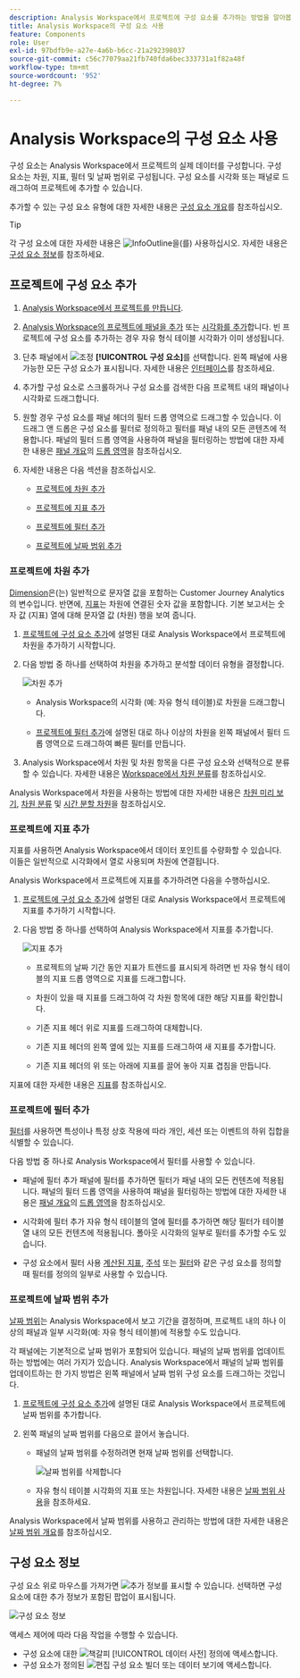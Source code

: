 ```yaml
---
description: Analysis Workspace에서 프로젝트에 구성 요소를 추가하는 방법을 알아봅니다
title: Analysis Workspace의 구성 요소 사용
feature: Components
role: User
exl-id: 97bdfb9e-a27e-4a6b-b6cc-21a292398037
source-git-commit: c56c77079aa21fb740fda6bec333731a1f82a48f
workflow-type: tm+mt
source-wordcount: '952'
ht-degree: 7%

---
```


# Analysis Workspace의 구성 요소 사용

구성 요소는 Analysis Workspace에서 프로젝트의 실제 데이터를 구성합니다. 구성 요소는 차원, 지표, 필터 및 날짜 범위로 구성됩니다. 구성 요소를 시각화 또는 패널로 드래그하여 프로젝트에 추가할 수 있습니다.

추가할 수 있는 구성 요소 유형에 대한 자세한 내용은 [구성 요소 개요](/help/components/overview.md)를 참조하십시오.

>[!TIP]
>
>각 구성 요소에 대한 자세한 내용은 ![InfoOutline](/help/assets/icons/InfoOutline.svg)을(를) 사용하십시오. 자세한 내용은 [구성 요소 정보](#component-info)를 참조하세요.

## 프로젝트에 구성 요소 추가

1. [Analysis Workspace에서 프로젝트를 만듭니다](/help/analysis-workspace/build-workspace-project/create-projects.md).

1. [Analysis Workspace의 프로젝트에 패널을 추가](/help/analysis-workspace/c-panels/panels.md#create-a-panel) 또는 [시각화를 추가](/help/analysis-workspace/visualizations/freeform-analysis-visualizations.md#add-visualizations-to-a-panel)합니다. 빈 프로젝트에 구성 요소를 추가하는 경우 자유 형식 테이블 시각화가 이미 생성됩니다.

1. 단추 패널에서 ![조정](/help/assets/icons/Curate.svg) **[!UICONTROL 구성 요소]**&#x200B;를 선택합니다. 왼쪽 패널에 사용 가능한 모든 구성 요소가 표시됩니다. 자세한 내용은 [인터페이스](/help/analysis-workspace/home.md#interface)를 참조하세요.

1. 추가할 구성 요소로 스크롤하거나 구성 요소를 검색한 다음 프로젝트 내의 패널이나 시각화로 드래그합니다.

1. 원할 경우 구성 요소를 패널 헤더의 필터 드롭 영역으로 드래그할 수 있습니다. 이 드래그 앤 드롭은 구성 요소를 필터로 정의하고 필터를 패널 내의 모든 콘텐츠에 적용합니다.
패널의 필터 드롭 영역을 사용하여 패널을 필터링하는 방법에 대한 자세한 내용은 [패널 개요](/help/analysis-workspace/c-panels/panels.md)의 [드롭 영역](/help/analysis-workspace/c-panels/panels.md#drop-zone)을 참조하십시오.

1. 자세한 내용은 다음 섹션을 참조하십시오.

   * [프로젝트에 차원 추가](#add-dimensions-to-a-project)

   * [프로젝트에 지표 추가](#add-metrics-to-a-project)

   * [프로젝트에 필터 추가](#add-filters-to-a-project)

   * [프로젝트에 날짜 범위 추가](#add-date-ranges-to-a-project)

### 프로젝트에 차원 추가

[Dimension](/help/components/dimensions/overview.md)은(는) 일반적으로 문자열 값을 포함하는 Customer Journey Analytics의 변수입니다. 반면에, [지표](/help/components/calc-metrics/calc-metr-overview.md)는 차원에 연결된 숫자 값을 포함합니다. 기본 보고서는 숫자 값 (지표) 열에 대해 문자열 값 (차원) 행을 보여 줍니다.

1. [프로젝트에 구성 요소 추가](#add-components-to-a-project)에 설명된 대로 Analysis Workspace에서 프로젝트에 차원을 추가하기 시작합니다.

1. 다음 방법 중 하나를 선택하여 차원을 추가하고 분석할 데이터 유형을 결정합니다.

   ![차원 추가](/help/components/assets/add-dimension.gif)

   * Analysis Workspace의 시각화 (예: 자유 형식 테이블)로 차원을 드래그합니다.

   * [프로젝트에 필터 추가](#add-filters-to-a-project)에 설명된 대로 하나 이상의 차원을 왼쪽 패널에서 필터 드롭 영역으로 드래그하여 빠른 필터를 만듭니다.

1. Analysis Workspace에서 차원 및 차원 항목을 다른 구성 요소와 선택적으로 분류할 수 있습니다. 자세한 내용은 [Workspace에서 차원 분류](/help/components/dimensions/t-breakdown-fa.md)를 참조하십시오.

Analysis Workspace에서 차원을 사용하는 방법에 대한 자세한 내용은 [차원 미리 보기](/help/components/dimensions/view-dimensions.md), [차원 분류](/help/components/dimensions/t-breakdown-fa.md) 및 [시간 분할 차원](/help/components/dimensions/time-parting-dimensions.md)을 참조하십시오.

### 프로젝트에 지표 추가

지표를 사용하면 Analysis Workspace에서 데이터 포인트를 수량화할 수 있습니다. 이들은 일반적으로 시각화에서 열로 사용되며 차원에 연결됩니다.

Analysis Workspace에서 프로젝트에 지표를 추가하려면 다음을 수행하십시오.

1. [프로젝트에 구성 요소 추가](#add-components-to-a-project)에 설명된 대로 Analysis Workspace에서 프로젝트에 지표를 추가하기 시작합니다.



1. 다음 방법 중 하나를 선택하여 Analysis Workspace에서 지표를 추가합니다.

   ![지표 추가](/help/components/assets/add-metric.gif)

   * 프로젝트의 날짜 기간 동안 지표가 트렌드를 표시되게 하려면 빈 자유 형식 테이블의 지표 드롭 영역으로 지표를 드래그합니다.

   * 차원이 있을 때 지표를 드래그하여 각 차원 항목에 대한 해당 지표를 확인합니다.

   * 기존 지표 헤더 위로 지표를 드래그하여 대체합니다.

   * 기존 지표 헤더의 왼쪽 옆에 있는 지표를 드래그하여 새 지표를 추가합니다.

   * 기존 지표 헤더의 위 또는 아래에 지표를 끌어 놓아 지표 겹침을 만듭니다.


지표에 대한 자세한 내용은 [지표](/help/components/apply-create-metrics.md)를 참조하십시오.

### 프로젝트에 필터 추가

[필터](/help/components/filters/filters-overview.md)를 사용하면 특성이나 특정 상호 작용에 따라 개인, 세션 또는 이벤트의 하위 집합을 식별할 수 있습니다.

다음 방법 중 하나로 Analysis Workspace에서 필터를 사용할 수 있습니다.

* 패널에 필터 추가
패널에 필터를 추가하면 필터가 패널 내의 모든 컨텐츠에 적용됩니다.
패널의 필터 드롭 영역을 사용하여 패널을 필터링하는 방법에 대한 자세한 내용은 [패널 개요](/help/analysis-workspace/c-panels/panels.md)의 [드롭 영역](/help/analysis-workspace/c-panels/panels.md#drop-zone)을 참조하십시오.

* 시각화에 필터 추가
자유 형식 테이블의 열에 필터를 추가하면 해당 필터가 테이블 열 내의 모든 컨텐츠에 적용됩니다. 폴아웃 시각화의 일부로 필터를 추가할 수도 있습니다.

* 구성 요소에서 필터 사용
[계산된 지표](/help/components/calc-metrics/cm-workflow/metrics-with-segments.md), [주석](/help/components/annotations/create-annotations.md#annotation-builder) 또는 [필터](/help/components/filters/filter-builder.md)와 같은 구성 요소를 정의할 때 필터를 정의의 일부로 사용할 수 있습니다.


### 프로젝트에 날짜 범위 추가

[날짜 범위](/help/components/date-ranges/overview.md)는 Analysis Workspace에서 보고 기간을 결정하며, 프로젝트 내의 하나 이상의 패널과 일부 시각화(예: 자유 형식 테이블)에 적용할 수도 있습니다.

각 패널에는 기본적으로 날짜 범위가 포함되어 있습니다. 패널의 날짜 범위를 업데이트하는 방법에는 여러 가지가 있습니다. Analysis Workspace에서 패널의 날짜 범위를 업데이트하는 한 가지 방법은 왼쪽 패널에서 날짜 범위 구성 요소를 드래그하는 것입니다.

1. [프로젝트에 구성 요소 추가](#add-components-to-a-project)에 설명된 대로 Analysis Workspace에서 프로젝트에 날짜 범위를 추가합니다.

1. 왼쪽 패널의 날짜 범위를 다음으로 끌어서 놓습니다.

   * 패널의 날짜 범위를 수정하려면 현재 날짜 범위를 선택합니다.

     ![날짜 범위를 삭제합니다](assets/add-date-range.gif)

   * 자유 형식 테이블 시각화의 지표 또는 차원입니다. 자세한 내용은 [날짜 범위 사용](/help/components/date-ranges/overview.md#use-date-ranges)을 참조하세요.

Analysis Workspace에서 날짜 범위를 사용하고 관리하는 방법에 대한 자세한 내용은 [날짜 범위 개요](/help/components/date-ranges/overview.md)를 참조하십시오.

## 구성 요소 정보

구성 요소 위로 마우스를 가져가면 ![추가 정보](/help/assets/icons/InfoOutline.svg)를 표시할 수 있습니다. 선택하면 구성 요소에 대한 추가 정보가 포함된 팝업이 표시됩니다.

![구성 요소 정보](assets/component-info.png)

액세스 제어에 따라 다음 작업을 수행할 수 있습니다.

* 구성 요소에 대한 ![책갈피](/help/assets/icons/Bookmark.svg) [!UICONTROL 데이터 사전] 정의에 액세스합니다.
* 구성 요소가 정의된 ![편집](/help/assets/icons/Edit.svg) 구성 요소 빌더 또는 데이터 보기에 액세스합니다.

